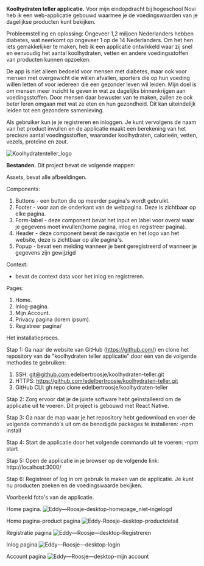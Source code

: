 
**Koolhydraten teller applicatie.**
Voor mijn eindopdracht bij hogeschool Novi heb ik een web-applicatie gebouwd waarmee je de voedingswaarden van je dagelijkse producten kunt bekijken.

Probleemstelling en oplossing:
Ongeveer 1,2 miljoen Nederlanders hebben diabetes, wat neerkomt op ongeveer 1 op de 14 Nederlanders. Om het hen iets gemakkelijker te maken, heb ik een applicatie ontwikkeld waar zij snel en eenvoudig het aantal koolhydraten, vetten en andere voedingsstoffen van producten kunnen opzoeken.

De app is niet alleen bedoeld voor mensen met diabetes, maar ook voor mensen met overgewicht die willen afvallen, sporters die op hun voeding willen letten of voor iedereen die een gezonder leven wil leiden. Mijn doel is om mensen meer inzicht te geven in wat ze dagelijks binnenkrijgen aan voedingsstoffen. Door mensen daar bewuster van te maken, zullen ze ook beter leren omgaan met wat ze eten en hun gezondheid. Dit kan uiteindelijk leiden tot een gezondere samenleving.

Als gebruiker kun je je registreren en inloggen. Je kunt vervolgens de naam van het product invullen en de applicatie maakt een berekening van het precieze aantal voedingsstoffen, waaronder koolhydraten, calorieën, vetten, vezels, proteïne en zout.

![Koolhydratenteller_logo](https://user-images.githubusercontent.com/88483673/200127605-e73fc4ae-6236-489b-ac18-9b9def6d0fcd.png)


**Bestanden.**
Dit project bevat de volgende mappen:

Assets, bevat alle afbeeldingen.

Components:
 1. Buttons - een button die op meerder pagina's wordt gebruikt.
2.  Footer - voor aan de onderkant van de webpagina. Deze is zichtbaar op elke pagina.
3. Form-label - deze component bevat het input en label voor overal waar je gegevens moet invullen(home pagina, inlog en registreer pagina).
4. Header - deze component bevat de navigatie en het logo van het website, deze is zichtbaar op alle pagina's.
5. Popup - bevat een melding wanneer je bent geregistreerd of wanneer je gegevens zijn gewijzigd

Context:
- bevat de context data voor het inlog en registreren.

Pages:
  1. Home.
  2. Inlog-pagina.
  3. Mijn Account.
  4. Privacy pagina (lorem ipsum).
  5. Registreer pagina/

Het installatieproces.

Stap 1: 
Ga naar de website van GitHub (https://github.com/) en clone het repository van de "koolhydraten teller applicatie" door één van de volgende methodes te gebruiken:
   1. SSH: git@github.com:edelbertroosje/koolhydraten-teller.git
   2. HTTPS: https://github.com/edelbertroosje/koolhydraten-teller.git
   3. GitHub CLI: gh repo clone edelbertroosje/koolhydraten-teller

Stap 2:
Zorg ervoor dat je de juiste software hebt geïnstalleerd om de applicatie uit te voeren. Dit project is gebouwd met React Native.

Stap 3:
Ga naar de map waar je het repository hebt gedownload en voer de volgende commando's uit om de benodigde packages te installeren:
  -npm install

Stap 4:
Start de applicatie door het volgende commando uit te voeren:
  -npm start

Stap 5:
Open de applicatie in je browser op de volgende link: http://localhost:3000/

Stap 6:
Registreer of log in om gebruik te maken van de applicatie. Je kunt nu producten zoeken en de voedingswaarde bekijken.

Voorbeeld foto's van de applicatie.

Home pagina.
![Eddy—Roosje-desktop-homepage_niet-ingelogd](https://user-images.githubusercontent.com/88483673/200117631-aa12d795-0c53-47e1-a7f2-81908b9c8e41.png)


Home pagina-product pagina
![Eddy-Roosje-desktop-productdetail](https://user-images.githubusercontent.com/88483673/200117635-10839cf1-88bb-4953-8171-ffbf3892d00e.png)


Registratie pagina
![Eddy—Roosje—desktop-Registreren](https://user-images.githubusercontent.com/88483673/200117643-52247846-7dc1-4d27-85e7-be632884fecd.png)


Inlog pagina
![Eddy—Roosje—desktop-login](https://user-images.githubusercontent.com/88483673/200117615-d271c71d-6a0a-40a5-abc3-cebd2f3d4916.png)


Account pagina
![Eddy—Roosje—desktop-mijn account](https://user-images.githubusercontent.com/88483673/200117650-a229f41a-73ca-4bba-93ae-fa415fe199f4.png)